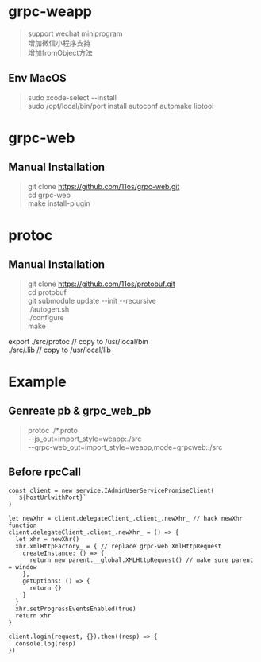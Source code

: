 # grpc-weapp

> support wechat miniprogram  <br/>
> 增加微信小程序支持 <br/>
> 增加fromObject方法

## Env MacOS

> sudo xcode-select --install <br/>
> sudo /opt/local/bin/port install autoconf automake libtool <br/>

# grpc-web

## Manual Installation

> git clone https://github.com/11os/grpc-web.git <br/>
> cd grpc-web <br/>
> make install-plugin <br/>

# protoc

## Manual Installation

> git clone https://github.com/11os/protobuf.git <br/>
> cd protobuf <br/>
> git submodule update --init --recursive <br/>
> ./autogen.sh <br/>
> ./configure <br/>
> make <br/>

export
  ./src/protoc // copy to /usr/local/bin <br/>
  ./src/.lib // copy to /usr/local/lib
   

# Example

## Genreate pb & grpc_web_pb

> protoc ./*.proto \
--js_out=import_style=weapp:./src \
--grpc-web_out=import_style=weapp,mode=grpcweb:./src

## Before rpcCall

```
const client = new service.IAdminUserServicePromiseClient(
  `${hostUrlwithPort}`
)

let newXhr = client.delegateClient_.client_.newXhr_ // hack newXhr function
client.delegateClient_.client_.newXhr_ = () => {
  let xhr = newXhr()
  xhr.xmlHttpFactory_ = { // replace grpc-web XmlHttpRequest 
    createInstance: () => {
      return new parent.__global.XMLHttpRequest() // make sure parent = window
    },
    getOptions: () => {
      return {}
    }
  }
  xhr.setProgressEventsEnabled(true)
  return xhr
}

client.login(request, {}).then((resp) => {
  console.log(resp)
})

```
